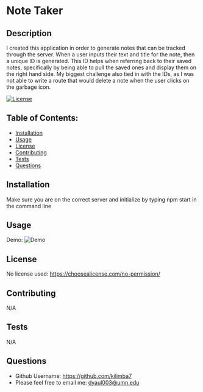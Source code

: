# Note Taker

  ## Description
  I created this application in order to generate notes that can be tracked through the server. When a user inputs their text and title for the note, then a unique ID is generated. This ID helps when referring back to their saved notes, specifically by being able to pull the saved ones and display them on the right hand side. My biggest challenge also tied in with the IDs, as I was not able to write a route that would delete a note when the user clicks on the garbage icon. 

  [![License](https://img.shields.io/badge/License-NONE-inactive)](https://choosealicense.com/no-permission/)

  ## Table of Contents:
  - [Installation](#installation)
  - [Usage](#usage)
  - [License](#license)
  - [Contributing](#contributing)
  - [Tests](#tests)
  - [Questions](#questions)



  ## Installation
  Make sure you are on the correct server and initialize by typing npm start in the command line

  ## Usage
  Demo: ![Demo](/assets/css/demo.png?raw=true "My DEMO")

  ## License
  No license used: https://choosealicense.com/no-permission/

  ## Contributing
  N/A

  ## Tests
  N/A

  ## Questions
  - Github Username: https://github.com/kilimba7
  - Please feel free to email me: dyaul003@umn.edu
